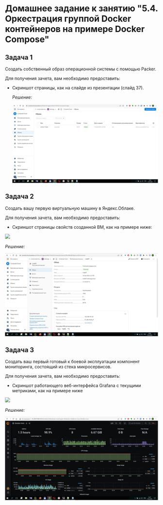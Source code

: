 # Домашнее задание к занятию "5.4. Оркестрация группой Docker контейнеров на примере Docker Compose"

## Задача 1

Создать собственный образ операционной системы с помощью Packer.

Для получения зачета, вам необходимо предоставить:

* Скриншот страницы, как на слайде из презентации (слайд 37).

  *Решение:*


  ![1.jpg](./assets/1.jpg)

## Задача 2

Создать вашу первую виртуальную машину в Яндекс.Облаке.

Для получения зачета, вам необходимо предоставить:

* Скриншот страницы свойств созданной ВМ, как на примере ниже:

[![](https://github.com/netology-code/virt-homeworks/raw/virt-9/05-virt-04-docker-compose/assets/yc_01.png)](https://github.com/netology-code/virt-homeworks/blob/virt-9/05-virt-04-docker-compose/assets/yc_01.png)

*Решение:*

![2.jpg](./assets/2.jpg)



## Задача 3

Создать ваш первый готовый к боевой эксплуатации компонент мониторинга, состоящий из стека микросервисов.

Для получения зачета, вам необходимо предоставить:

* Скриншот работающего веб-интерфейса Grafana с текущими метриками, как на примере ниже

[![](https://github.com/netology-code/virt-homeworks/raw/virt-9/05-virt-04-docker-compose/assets/yc_02.png)](https://github.com/netology-code/virt-homeworks/blob/virt-9/05-virt-04-docker-compose/assets/yc_02.png)

*Решение:*

![3.jpg](./assets/3.jpg)
